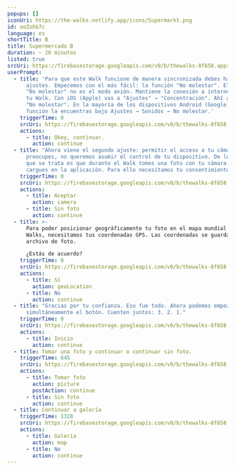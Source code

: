```yaml
---
popups: []
iconUri: https://the-walks.netlify.app/icons/Supermarkt.png
id: ooZohb7c
language: es
shortTitle: B
title: Supermercado B
duration: ~ 20 minutos
listed: true
srcUri: https://firebasestorage.googleapis.com/v0/b/thewalks-8f658.appspot.com/o/mp3%2Fapi-v1%2Fes_ooZohb7c%2Fwalk_9_Supermarkt_SP_B_.mp3?alt=media&token=af6cbdd9-9137-4fa6-8639-f878e91b4da8
userPrompt:
  - title: 'Para que este Walk funcione de manera sincronizada debes hacer dos
      ajustes. Empecemos con el más fácil: la función "No molestar". El ajuste
      "No molestar" no es el modo avión. Mantiene la conexión a internet durante
      tu Walk. Con iOS (Apple) vas a "Ajustes" → "Concentración". Ahí activas
      "No molestar". En la mayoría de los dispositivos Android (Google), esta
      función la encuentras bajo Ajustes → Sonidos → No molestar.'
    triggerTime: 0
    srcUri: https://firebasestorage.googleapis.com/v0/b/thewalks-8f658.appspot.com/o/static%2Fmedias%2Fmulti_Zeubeel8_loop.mp3?alt=media&token=88349085-3303-48b9-bdc6-fd7b09519a26
    actions:
      - title: Okey, continuar.
        action: continue
  - title: "Ahora viene el segundo ajuste: permitir el acceso a tu cámara. No te
      preocupes, no queremos asumir el control de tu dispositivo. De lo único
      que se trata es que durante el Walk tomes una foto con tu cámara y la
      cargues en la aplicación. Para ello necesitamos tu consentimiento."
    triggerTime: 0
    srcUri: https://firebasestorage.googleapis.com/v0/b/thewalks-8f658.appspot.com/o/static%2Fmedias%2Fmulti_Zeubeel8_loop.mp3?alt=media&token=88349085-3303-48b9-bdc6-fd7b09519a26
    actions:
      - title: Aceptar
        action: camera
      - title: Sin foto
        action: continue
  - title: >-
      Para poder posicionar geográficamente tu foto en el mapa mundial de The
      Walks, necesitamos tus coordenadas GPS. Las coordenadas se guardan en el
      archivo de foto.

      ¿Estás de acuerdo?
    triggerTime: 0
    srcUri: https://firebasestorage.googleapis.com/v0/b/thewalks-8f658.appspot.com/o/static%2Fmedias%2Fmulti_Zeubeel8_loop.mp3?alt=media&token=88349085-3303-48b9-bdc6-fd7b09519a26
    actions:
      - title: Sí
        action: geoLocation
      - title: No
        action: continue
  - title: "Gracias por tu confianza. Eso fue todo. Ahora podemos empezar. Opriman
      simultáneamente el botón. Cuenten juntos: 3. 2. 1."
    triggerTime: 0
    srcUri: https://firebasestorage.googleapis.com/v0/b/thewalks-8f658.appspot.com/o/static%2Fmedias%2Fmulti_Zeubeel8_loop.mp3?alt=media&token=88349085-3303-48b9-bdc6-fd7b09519a26
    actions:
      - title: Inicio
        action: continue
  - title: Tomar una foto y continuar o continuar sin foto.
    triggerTime: 645
    srcUri: https://firebasestorage.googleapis.com/v0/b/thewalks-8f658.appspot.com/o/mp3%2Fapi-v1%2Fes_ooZohb7c%2Fwalk_9_Supermarkt_SP__LOOP_%2010_45min.mp3?alt=media&token=c87ed04a-4fdb-453d-95a0-582c957a4b33
    actions:
      - title: Tomar foto
        action: picture
        postAction: continue
      - title: Sin foto
        action: continue
  - title: Continuar a galería
    triggerTime: 1328
    srcUri: https://firebasestorage.googleapis.com/v0/b/thewalks-8f658.appspot.com/o/static%2Fmedias%2Fmulti_Zeubeel8_loop.mp3?alt=media&token=88349085-3303-48b9-bdc6-fd7b09519a26
    actions:
      - title: Galería
        action: map
      - title: No
        action: continue
---
```


